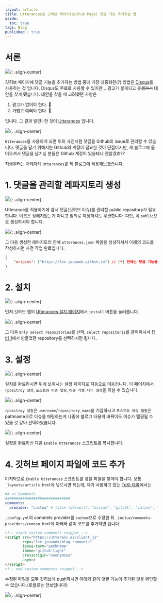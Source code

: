 ```yaml
---
layout: article
title: Utterances로 깃허브 페이지(Github Page) 댓글 기능 추가하는 법
aside:
  toc: true
tags: Blog
published : true
---
```

# 서론
![](/assets/../../assets/images/posts/blog/03_14/1.png){: .align-center}

깃허브 페이지에 댓글 기능을 추가하는 방법 중에 가장 대중화된(?) 방법은 [Disqus](https://disqus.com/)를 사용하는 것 입니다. Disqus도 무료로 사용할 수 있지만... 광고가 붙게되고 ~~못생겨서~~
대안을 찾게 됐습니다. 대안을 찾을 때 고려했던 사항은  

1. 광고가 없어야 한다. 🚫
2. 가볍고 예뻐야 한다. 💅

입니다. 그 결과 발견💡한 것이 [Utterances](https://utteranc.es/) 입니다.  
<!--more-->  

![](/assets/../../assets/images/posts/blog/03_14/2.png){: .align-center}

`Utterances`를 사용하게 되면 위의 사진처럼 댓글을 Github의 issue로 관리할 수 있습니다. 댓글을 달기 위해서는 Github의 계정이 필요한 것이 단점이지만, 제 블로그에 들어오셔서 댓글을 남기실 분들은 Github 계정이
있을테니 괜찮겠죠??  

지금부터는 차례차례 `Utterances`를 제 블로그에 적용해보겠습니다.

# 1. 댓글을 관리할 레파지토리 생성
![](/assets/../../assets/images/posts/blog/03_14/4.png){: .align-center}

Utterance를 적용하기에 앞서 댓글(깃허브 이슈)를 관리할 public repository가 필요합니다. 이름은 정해져있는게 아니고 임의로 지정하셔도 무관합니다. 다만, 꼭 `public`으로 생성하셔야 합니다.

![](/assets/../../assets/images/posts/blog/03_14/5.png){: .align-center}

그 다음 생성한 레파지토리 안에 `utterances.json` 파일을 생성하셔서 아래의 코드를 작성하시면 사전 작업 완료입니다.

```json
{
    "origins": ["https://lee-jaewook.github.io"] // [*] 안에는 댓글 기능을 추가할 사이트를 입력
}
```

# 2. 설치
![](/assets/../../assets/images/posts/blog/03_14/3.png){: .align-center}

먼저 깃허브 앱의 [Utterances 설치 페이지](https://github.com/apps/utterances)에서 `install` 버튼을 눌러줍니다.

![](/assets/../../assets/images/posts/blog/03_14/6.png){: .align-center}

그 다음 `Only select repositories`를 선택, `select repositoris`를 클릭하셔서 [챕터 1](#1-댓글을-관리할-레파지토리-생성)에서 만들었던 repository를 선택하시면 됩니다.

# 3. 설정
![](/assets/../../assets/images/posts/blog/03_14/7.png){: .align-center}

설치를 완료하시면 위에 보이시는 설정 페이지로 자동으로 이동됩니다. 이 페이지에서 `rpositroy 설정`, `포스트와 이슈 맵핑`, `이슈 라벨`, `테마 설정`을 하실 수 있습니다.

![](/assets/../../assets/images/posts/blog/03_14/8.png){: .align-center}

`rpositroy 설정`은 `username/repository_name`을 기입하시고 `포스트와 이슈 맵핑`은 pathname으로 이슈를 매핑하는게 나중에 블로그 내용이 바뀌어도 이슈가 맵핑될 수 있을 것 같아 선택하였습니다.

![](/assets/../../assets/images/posts/blog/03_14/9.png){: .align-center}

설정을 완료하신 다음 `Enable Utterances` 스크립트를 복사합니다.

# 4. 깃허브 페이지 파일에 코드 추가

마지막으로 `Enable Utterances` 스크립트를 넣을 파일을 찾아야 합니다. 보통 `_layouts/article.html`에 넣으시면 되는데, 제가 사용하고 있는 [TeXt 테마](https://github.com/kitian616/jekyll-TeXt-theme)에서는  

```yml
## => Comments
##############################
comments:
  provider: "custom" # false (default), "disqus", "gitalk", "valine", "custom"
```

`_config.yml`의 commets provider를 `custom`으로 수정한 뒤 `_inclue/comments-providers/cumtom.html`에 아래와 같이 코드를 추가하면 됩니다.  

```html
<!-- start custom comments snippet -->
<script src="https://utteranc.es/client.js"
        repo="lee-jaewook/blog-comments"
        issue-term="pathname"
        theme="github-light"
        crossorigin="anonymous"
        async>
</script>
<!-- end custom comments snippet -->
```

수정된 파일을 모두 깃허브에 push하시면 아래와 같이 댓글 기능이 추가된 것을 확인할 수 있습니다.(로컬로는 안보입니다!)

![](/assets/../../assets/images/posts/blog/03_14/10.png){: .align-center}


